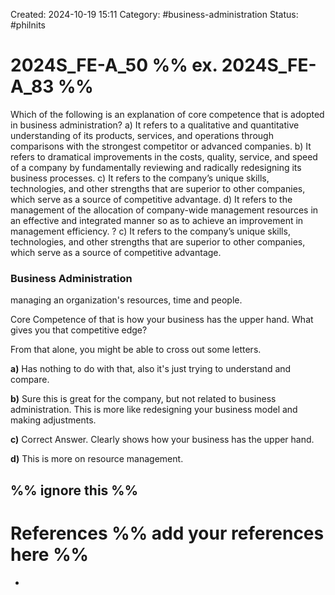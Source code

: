 Created: 2024-10-19 15:11
Category: #business-administration
Status: #philnits



# 2024S_FE-A_50 %% ex. 2024S_FE-A_83 %%

Which of the following is an explanation of core competence that is adopted in business
administration?
a) It refers to a qualitative and quantitative understanding of its products, services, and
operations through comparisons with the strongest competitor or advanced companies.
b) It refers to dramatical improvements in the costs, quality, service, and speed of a
company by fundamentally reviewing and radically redesigning its business processes.
c) It refers to the company’s unique skills, technologies, and other strengths that are
superior to other companies, which serve as a source of competitive advantage.
d) It refers to the management of the allocation of company-wide management resources in
an effective and integrated manner so as to achieve an improvement in management
efficiency.
? 
c) It refers to the company’s unique skills, technologies, and other strengths that are
superior to other companies, which serve as a source of competitive advantage.
### Business Administration
managing an organization's resources, time and people.

Core Competence of that is how your business has the upper hand. What gives you that competitive edge?

From that alone, you might be able to cross out some letters.

**a)** Has nothing to do with that, also it's just trying to understand and compare.

**b)** Sure this is great for the company, but not related to business administration. This is more like redesigning your business model and making adjustments.

**c)** Correct Answer. Clearly shows how your business has the upper hand.

**d)** This is more on resource management.




%% ignore this %%
---









# References %% add your references here %%
- 